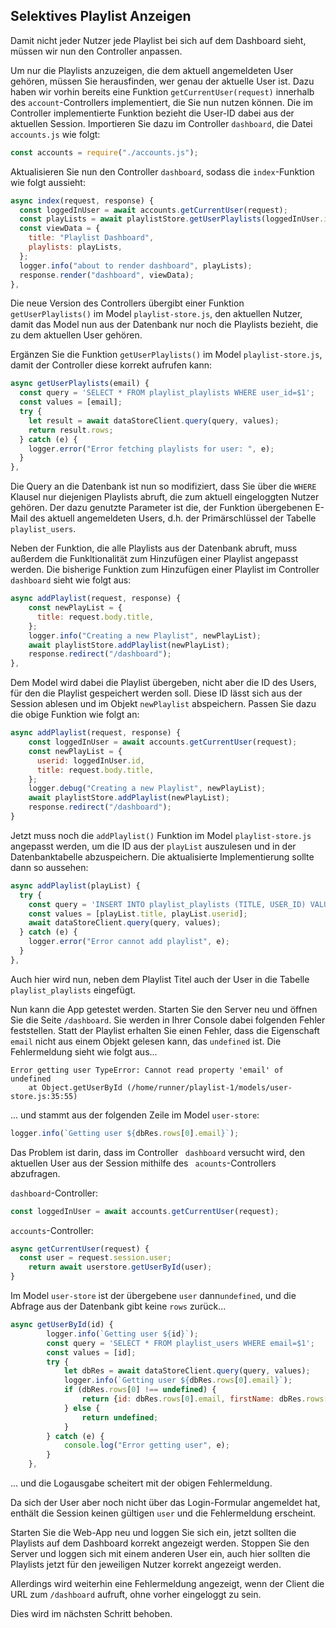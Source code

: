 ## Selektives Playlist Anzeigen

Damit nicht jeder Nutzer jede Playlist bei sich auf dem Dashboard sieht, müssen wir nun den Controller anpassen.

Um nur die Playlists anzuzeigen, die dem aktuell angemeldeten User gehören, müssen Sie herausfinden, wer genau der aktuelle User ist. Dazu haben wir vorhin bereits eine Funktion `getCurrentUser(request)` innerhalb des `account`-Controllers implementiert, die Sie nun nutzen können. Die im Controller implementierte Funktion bezieht die User-ID dabei aus der aktuellen Session.
Importieren Sie dazu im Controller `dashboard`, die Datei `accounts.js` wie folgt:

~~~ js
const accounts = require("./accounts.js"); 
~~~

Aktualisieren Sie nun den Controller `dashboard`, sodass die `index`-Funktion wie folgt aussieht:
~~~js
async index(request, response) { 
  const loggedInUser = await accounts.getCurrentUser(request); 
  const playLists = await playlistStore.getUserPlaylists(loggedInUser.id); 
  const viewData = { 
    title: "Playlist Dashboard", 
    playlists: playLists, 
  }; 
  logger.info("about to render dashboard", playLists); 
  response.render("dashboard", viewData); 
}, 
~~~
Die neue Version des Controllers übergibt einer Funktion `getUserPlaylists()` im Model `playlist-store.js`, den aktuellen Nutzer, damit das Model nun aus der Datenbank nur noch die Playlists bezieht, die zu dem aktuellen User gehören.

Ergänzen Sie die Funktion `getUserPlaylists()` im Model `playlist-store.js`, damit der Controller diese korrekt aufrufen kann:
~~~js
async getUserPlaylists(email) { 
  const query = 'SELECT * FROM playlist_playlists WHERE user_id=$1'; 
  const values = [email]; 
  try { 
    let result = await dataStoreClient.query(query, values); 
    return result.rows; 
  } catch (e) { 
    logger.error("Error fetching playlists for user: ", e); 
  } 
}, 
~~~

Die Query an die Datenbank ist nun so modifiziert, dass Sie über die `WHERE` Klausel nur diejenigen Playlists abruft, die zum aktuell eingeloggten Nutzer gehören. Der dazu genutzte Parameter ist die, der Funktion übergebenen E-Mail des aktuell angemeldeten Users, d.h. der Primärschlüssel der Tabelle `playlist_users`.

Neben der Funktion, die alle Playlists aus der Datenbank abruft, muss außerdem die Funkltionalität zum Hinzufügen einer Playlist angepasst werden. Die bisherige Funktion zum Hinzufügen einer Playlist im Controller `dashboard` sieht wie folgt aus:

```js
async addPlaylist(request, response) {
    const newPlayList = {
      title: request.body.title,
    };
    logger.info("Creating a new Playlist", newPlayList);
    await playlistStore.addPlaylist(newPlayList);
    response.redirect("/dashboard");
},
```

Dem Model wird dabei die Playlist übergeben, nicht aber die ID des Users, für den die Playlist gespeichert werden soll. Diese ID lässt sich aus der Session ablesen und im Objekt `newPlaylist` abspeichern. Passen Sie dazu die obige Funktion wie folgt an:

```js
async addPlaylist(request, response) {
    const loggedInUser = await accounts.getCurrentUser(request);
    const newPlayList = {
      userid: loggedInUser.id,
      title: request.body.title,
    };
    logger.debug("Creating a new Playlist", newPlayList);
    await playlistStore.addPlaylist(newPlayList);
    response.redirect("/dashboard");
}
```

Jetzt muss noch die `addPlaylist()` Funktion im Model `playlist-store.js` angepasst werden, um die ID aus der `playList` auszulesen und in der Datenbanktabelle abzuspeichern. Die aktualisierte Implementierung sollte dann so aussehen:

~~~ js
async addPlaylist(playList) { 
  try { 
    const query = 'INSERT INTO playlist_playlists (TITLE, USER_ID) VALUES($1, $2)'; 
    const values = [playList.title, playList.userid]; 
    await dataStoreClient.query(query, values); 
  } catch (e) { 
    logger.error("Error cannot add playlist", e); 
  } 
}, 
~~~

Auch hier wird nun, neben dem Playlist Titel auch der User in die Tabelle `playlist_playlists` eingefügt.

Nun kann die App getestet werden. Starten Sie den Server neu und öffnen Sie die Seite `/dashboard`. 
Sie werden in Ihrer Console dabei folgenden Fehler feststellen. Statt der Playlist erhalten Sie einen Fehler, dass die Eigenschaft `email` nicht aus einem Objekt gelesen kann, das `undefined` ist. Die Fehlermeldung sieht wie folgt aus...

```shell
Error getting user TypeError: Cannot read property 'email' of undefined
    at Object.getUserById (/home/runner/playlist-1/models/user-store.js:35:55)
```

... und stammt aus der folgenden Zeile im Model `user-store`:

```js
logger.info(`Getting user ${dbRes.rows[0].email}`); 
```

Das Problem ist darin, dass im Controller ` dashboard` versucht wird, den aktuellen User aus der Session mithilfe des ` acounts`-Controllers abzufragen.

`dashboard`-Controller:

```js
const loggedInUser = await accounts.getCurrentUser(request);
```

`accounts`-Controller:

```js
async getCurrentUser(request) {
  const user = request.session.user;
	return await userstore.getUserById(user);
}
```

Im Model `user-store` ist der übergebene `user` dann`undefined`, und die Abfrage aus der Datenbank gibt keine `rows` zurück...

```js
async getUserById(id) { 
        logger.info(`Getting user ${id}`); 
        const query = 'SELECT * FROM playlist_users WHERE email=$1'; 
        const values = [id]; 
        try { 
            let dbRes = await dataStoreClient.query(query, values); 
            logger.info(`Getting user ${dbRes.rows[0].email}`); 
            if (dbRes.rows[0] !== undefined) { 
                return {id: dbRes.rows[0].email, firstName: dbRes.rows[0].first_name, lastName: dbRes.rows[0].last_name}; 
            } else { 
                return undefined; 
            } 
        } catch (e) { 
            console.log("Error getting user", e); 
        } 
    }, 
```

... und die Logausgabe scheitert mit der obigen Fehlermeldung.

Da sich der User aber noch nicht über das Login-Formular angemeldet hat, enthält die Session keinen gültigen `user` und die Fehlermeldung erscheint.

Starten Sie die Web-App neu und loggen Sie sich ein, jetzt sollten die Playlists auf dem Dashboard korrekt angezeigt werden. Stoppen Sie den Server und loggen sich mit einem anderen User ein, auch hier sollten die Playlists jetzt für den jeweiligen Nutzer korrekt angezeigt werden.

Allerdings wird weiterhin eine Fehlermeldung angezeigt, wenn der Client die URL zum `/dashboard` aufruft, ohne vorher eingeloggt zu sein.

Dies wird im nächsten Schritt behoben.

